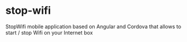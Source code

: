 stop-wifi
=========

StopWifi mobile application based on Angular and Cordova that allows to start / stop Wifi on your Internet box
